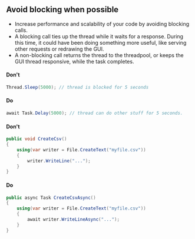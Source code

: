 ## Avoid blocking when possible

- Increase performance and scalability of your code by avoiding blocking calls.
- A blocking call ties up the thread while it waits for a response. During this time, it could have been doing something more useful, like serving other requests or redrawing the GUI.
- A non-blocking call returns the thread to the threadpool, or keeps the GUI thread responsive, while the task completes.

#### Don't
```c#
Thread.Sleep(5000); // thread is blocked for 5 seconds
```

#### Do
```c#
await Task.Delay(5000); // thread can do other stuff for 5 seconds.
```

#### Don't
```c#
public void CreateCsv()
{
    using(var writer = File.CreateText("myfile.csv"))
    {
        writer.WriteLine("...");
    }
}
```

#### Do
```c#
public async Task CreateCsvAsync()
{
    using(var writer = File.CreateText("myfile.csv"))
    {
        await writer.WriteLineAsync("...");
    }
}
```